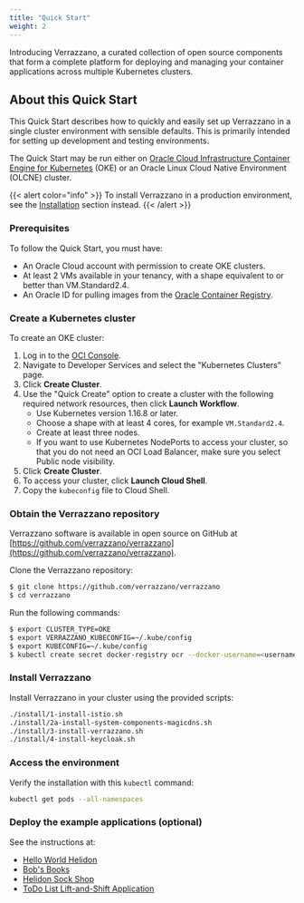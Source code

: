 ```yaml
---
title: "Quick Start"
weight: 2
---
```


Introducing Verrazzano, a curated
collection of open source components that form a complete platform
for deploying and managing your container applications across multiple Kubernetes clusters.

## About this Quick Start

This Quick Start describes how to quickly and easily set up Verrazzano in
a single cluster environment with sensible defaults.
This is primarily intended for setting up development and testing environments.

The Quick Start may be run either on [Oracle Cloud Infrastructure Container Engine for
Kubernetes](https://docs.cloud.oracle.com/en-us/iaas/Content/ContEng/Concepts/contengoverview.htm) (OKE)
or an Oracle Linux Cloud Native Environment (OLCNE) cluster.

{{< alert color="info" >}}
To install Verrazzano in a production environment, see the [Installation](../install/) section instead.
{{< /alert >}}

### Prerequisites

To follow the Quick Start, you must have:
* An Oracle Cloud account with permission to create OKE clusters.
* At least 2 VMs available in your tenancy, with a shape equivalent to or better than VM.Standard2.4.
* An Oracle ID for pulling images from the [Oracle Container Registry](https://container-registry.oracle.com).

### Create a Kubernetes cluster


To create an OKE cluster:

1. Log in to the [OCI Console](https://console.us-phoenix-1.oraclecloud.com/).
1. Navigate to Developer Services and select the "Kubernetes Clusters" page.
1. Click **Create Cluster**.
1. Use the "Quick Create" option to create a cluster with the following required
   network resources, then click **Launch Workflow**.
    * Use Kubernetes version 1.16.8 or later.
	* Choose a shape with at least 4 cores, for example `VM.Standard2.4`.
	* Create at least three nodes.
	* If you want to use Kubernetes NodePorts to access your cluster, so that
	  you do not need an OCI Load Balancer, make sure you select Public
	  node visibility.
1. Click **Create Cluster**.
1. To access your cluster, click **Launch Cloud Shell**.
1. Copy the `kubeconfig` file to Cloud Shell.


### Obtain the Verrazzano repository

Verrazzano software is available in open source on GitHub
at [https://github.com/verrazzano/verrazzano](https://github.com/verrazzano/verrazzano).

Clone the Verrazzano repository:

```bash
$ git clone https://github.com/verrazzano/verrazzano
$ cd verrazzano
```

Run the following commands:


```bash
$ export CLUSTER_TYPE=OKE
$ export VERRAZZANO_KUBECONFIG=~/.kube/config
$ export KUBECONFIG=~/.kube/config
$ kubectl create secret docker-registry ocr --docker-username=<username> --docker-password=<password> --docker-server=container-registry.oracle.com
```


### Install Verrazzano

Install Verrazzano in your cluster using the provided scripts:

```bash
./install/1-install-istio.sh
./install/2a-install-system-components-magicdns.sh
./install/3-install-verrazzano.sh
./install/4-install-keycloak.sh
```

### Access the environment

Verify the installation with this `kubectl` command:

```bash
kubectl get pods --all-namespaces
```

### Deploy the example applications (optional)

See the instructions at:

- [Hello World Helidon ](https://github.com/verrazzano/verrazzano/blob/master/examples/hello-helidon/README.md)
- [Bob's Books](https://github.com/verrazzano/verrazzano/tree/master/examples/bobs-books/README.md)
- [Helidon Sock Shop](https://github.com/verrazzano/verrazzano/blob/master/examples/sock-shop/README.md)
- [ToDo List Lift-and-Shift Application](https://github.com/verrazzano/examples/blob/master/todo-list/README.md)
